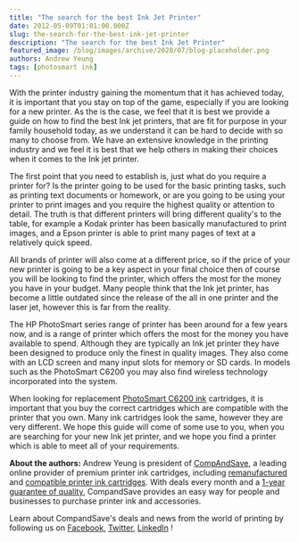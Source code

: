 ```yaml
---
title: "The search for the best Ink Jet Printer"
date: 2012-05-09T01:01:00.000Z
slug: the-search-for-the-best-ink-jet-printer
description: "The search for the best Ink Jet Printer"
featured_image: /blog/images/archive/2020/07/blog-placeholder.png
authors: Andrew Yeung
tags: [photosmart ink]
---
```


With the printer industry gaining the momentum that it has achieved today, it is important that you stay on top of the game, especially if you are looking for a new printer. As the is the case, we feel that it is best we provide a guide on how to find the best Ink jet printers, that are fit for purpose in your family household today, as we understand it can be hard to decide with so many to choose from. We have an extensive knowledge in the printing industry and we feel it is best that we help others in making their choices when it comes to the Ink jet printer. 

The first point that you need to establish is, just what do you require a printer for? Is the printer going to be used for the basic printing tasks, such as printing text documents or homework, or are you going to be using your printer to print images and you require the highest quality or attention to detail. The truth is that different printers will bring different quality's to the table, for example a Kodak printer has been basically manufactured to print images, and a Epson printer is able to print many pages of text at a relatively quick speed.

All brands of printer will also come at a different price, so if the price of your new printer is going to be a key aspect in your final choice then of course you will be looking to find the printer, which offers the most for the money you have in your budget. Many people think that the Ink jet printer, has become a little outdated since the release of the all in one printer and the laser jet, however this is far from the reality. 

The HP PhotoSmart series range of printer has been around for a few years now, and is a range of printer which offers the most for the money you have available to spend. Although they are typically an Ink jet printer they have been designed to produce only the finest in quality images. They also come with an LCD screen and many input slots for memory or SD cards. In models such as the PhotoSmart C6200 you may also find wireless technology incorporated into the system. 

When looking for replacement [PhotoSmart C6200 ink](https://www.compandsave.com/hp/photosmart/c6200-ink-cartridges) cartridges, it is important that you buy the correct cartridges which are compatible with the printer that you own. Many ink cartridges look the same, however they are very different. We hope this guide will come of some use to you, when you are searching for your new Ink jet printer, and we hope you find a printer which is able to meet all of your requirements. 

  
**About the authors:** Andrew Yeung is president of [CompAndSave](https://www.compandsave.com/), a leading online provider of premium printer ink cartridges, including [remanufactured](https://www.compandsave.com/help) and [compatible printer ink cartridges](https://www.compandsave.com/help). With deals every month and a [1-year guarantee of quality](https://www.compandsave.com/help), CompandSave provides an easy way for people and businesses to purchase printer ink and accessories.

Learn about CompandSave's deals and news from the world of printing by following us on [Facebook](https://www.facebook.com/compandsave.ink), [Twitter](https://twitter.com/compandsave), [LinkedIn](https://www.linkedin.com) !